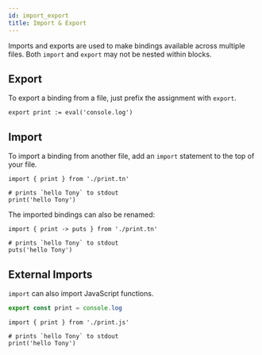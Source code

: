 ```yaml
---
id: import_export
title: Import & Export
---
```


Imports and exports are used to make bindings available across multiple files. Both `import` and `export` may not be nested within blocks.

## Export

To export a binding from a file, just prefix the assignment with `export`.

```tn
export print := eval('console.log')
```

## Import

To import a binding from another file, add an `import` statement to the top of your file.

```tn
import { print } from './print.tn'

# prints `hello Tony` to stdout
print('hello Tony')
```

The imported bindings can also be renamed:

```tn
import { print -> puts } from './print.tn'

# prints `hello Tony` to stdout
puts('hello Tony')
```

## External Imports

`import` can also import JavaScript functions.

```js
export const print = console.log
```

```tn
import { print } from './print.js'

# prints `hello Tony` to stdout
print('hello Tony')
```
